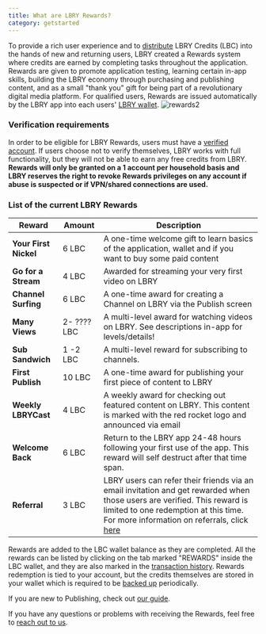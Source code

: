 ```yaml
---
title: What are LBRY Rewards?
category: getstarted
---
```


To provide a rich user experience and to [distribute](https://lbry.io/faq/credit-policy) LBRY Credits (LBC) into the hands of new and returning users, LBRY created a Rewards system where credits are earned by completing tasks throughout the application. Rewards are given to promote application testing, learning certain in-app skills, building the LBRY economy through purchasing and publishing content, and as a small "thank you" gift for being part of a revolutionary digital media platform. For qualified users, Rewards are issued automatically by the LBRY app into each users' [LBRY wallet](https://lbry.io/faq/how-to-backup-wallet).
![rewards2](https://spee.ch/ca693e3a6ba9e5ff78274ddace3b1ae6886b6505/rewards-8-2-2018.jpeg)

### Verification requirements

In order to be eligible for LBRY Rewards, users must have a [verified account](https://lbry.io/faq/identity-requirements). If users choose not to verify themselves, LBRY works with full functionality, but they will not be able to earn any free credits from LBRY.  **Rewards will only be granted on a 1 account per household basis and LBRY reserves the right to revoke Rewards privileges on any account if abuse is suspected or if VPN/shared connections are used.** 

### List of the current LBRY Rewards
| Reward | Amount | Description |
--- | --- | --- 
| **Your First Nickel** | 6 LBC | A one-time welcome gift to learn basics of the application, wallet and if you want to buy some paid content
| **Go for a Stream** | 4 LBC | Awarded for streaming your very first video on LBRY
| **Channel Surfing** | 6 LBC | A one-time award for creating a Channel on LBRY via the Publish screen
| **Many Views** | 2- ???? LBC | A multi-level award for watching videos on LBRY. See descriptions in-app for levels/details!
| **Sub Sandwich** | 1 -2 LBC | A multi-level reward for subscribing to channels.
| **First Publish** | 10 LBC | A one-time award for publishing your first piece of content to LBRY
| **Weekly LBRYCast** | 4 LBC | A weekly award for checking out featured content on LBRY. This content is marked with the red rocket logo and announced via email
| **Welcome Back** | 6 LBC | Return to the LBRY app 24-48 hours following your first use of the app. This reward will self destruct after that time span.
| **Referral** | 3 LBC | LBRY users can refer their friends via an email invitation and get rewarded when those users are verified. This reward is limited to one redemption at this time. For more information on referrals, click [here](https://lbry.io/faq/referrals)

Rewards are added to the LBC wallet balance as they are completed. All the rewards can be listed by clicking on the tab marked "REWARDS" inside the LBC wallet, and they are also marked in the [transaction history](https://lbry.io/faq/transaction-types).  Rewards redemption is tied to your account, but the credits themselves are stored in your wallet which is required to be [backed up](https://lbry.io/faq/how-to-backup-wallet) periodically.

If you are new to Publishing, check out [our guide](https://lbry.io/faq/how-to-publish).

If you have any questions or problems with receiving the Rewards, feel free to [reach out to us](https://lbry.io/faq/support).
